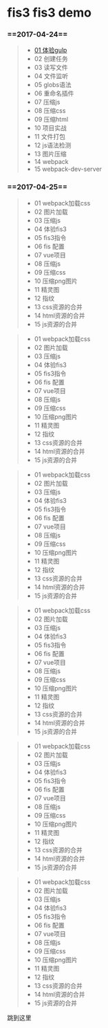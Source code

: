 # fis3 fis3 demo
### ==2017-04-24==
> * [01 体验gulp](#01)
> * 02 创建任务
> * 03 读写文件
> * 04 文件监听
> * 05 globs语法
> * 06 重命名插件
> * 07 压缩js
> * 08 压缩css
> * 09 压缩html
> * 10 项目实战
> * 11 文件打包
> * 12 js语法检测
> * 13 图片压缩
> * 14 webpack
> * 15 webpack-dev-server
### ==2017-04-25==

> * 01 webpack加载css
> * 02 图片加载
> * 03 压缩js
> * 04 体验fis3
> * 05 fis3指令
> * 06 fis 配置
> * 07 vue项目
> * 08 压缩js
> * 09 压缩css
> * 10 压缩png图片
> * 11 精灵图
> * 12 指纹
> * 13 css资源的合并
> * 14 html资源的合并
> * 15 js资源的合并

> * 01 webpack加载css
> * 02 图片加载
> * 03 压缩js
> * 04 体验fis3
> * 05 fis3指令
> * 06 fis 配置
> * 07 vue项目
> * 08 压缩js
> * 09 压缩css
> * 10 压缩png图片
> * 11 精灵图
> * 12 指纹
> * 13 css资源的合并
> * 14 html资源的合并
> * 15 js资源的合并

> * 01 webpack加载css
> * 02 图片加载
> * 03 压缩js
> * 04 体验fis3
> * 05 fis3指令
> * 06 fis 配置
> * 07 vue项目
> * 08 压缩js
> * 09 压缩css
> * 10 压缩png图片
> * 11 精灵图
> * 12 指纹
> * 13 css资源的合并
> * 14 html资源的合并
> * 15 js资源的合并

> * 01 webpack加载css
> * 02 图片加载
> * 03 压缩js
> * 04 体验fis3
> * 05 fis3指令
> * 06 fis 配置
> * 07 vue项目
> * 08 压缩js
> * 09 压缩css
> * 10 压缩png图片
> * 11 精灵图
> * 12 指纹
> * 13 css资源的合并
> * 14 html资源的合并
> * 15 js资源的合并

> * 01 webpack加载css
> * 02 图片加载
> * 03 压缩js
> * 04 体验fis3
> * 05 fis3指令
> * 06 fis 配置
> * 07 vue项目
> * 08 压缩js
> * 09 压缩css
> * 10 压缩png图片
> * 11 精灵图
> * 12 指纹
> * 13 css资源的合并
> * 14 html资源的合并
> * 15 js资源的合并

> * 01 webpack加载css
> * 02 图片加载
> * 03 压缩js
> * 04 体验fis3
> * 05 fis3指令
> * 06 fis 配置
> * 07 vue项目
> * 08 压缩js
> * 09 压缩css
> * 10 压缩png图片
> * 11 精灵图
> * 12 指纹
> * 13 css资源的合并
> * 14 html资源的合并
> * 15 js资源的合并

<span id="jusp">跳到这里</span>
